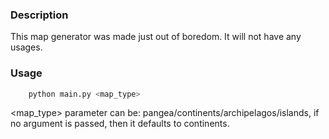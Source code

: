 ### Description
This map generator was made just out of boredom. It will not have any usages.

### Usage
```python
    python main.py <map_type>
```
<map_type> parameter can be: pangea/continents/archipelagos/islands, if no argument is passed,
then it defaults to continents.
